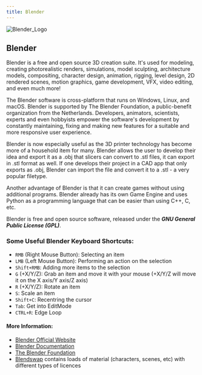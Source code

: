 ```yaml
---
title: Blender
---
```


![Blender_Logo](https://download.blender.org/institute/logos/blenderlogocolor.png)

## Blender

Blender is a free and open source 3D creation suite. It's used for modeling, creating photorealistic renders, simulations, model sculpting, architecture models, compositing, character design, animation, rigging, level design, 2D rendered scenes, motion graphics, game development, VFX, video editing, and even much more!

The Blender software is cross-platform that runs on Windows, Linux, and macOS. Blender is supported by The Blender Foundation, a public-benefit organization from the Netherlands. Developers, animators, scientists, experts and even hobbyists empower the software's development by constantly maintaining, fixing and making new features for a suitable and more responsive user experience.

Blender is now especially useful as the 3D printer technology has become more of a household item for many.  Blender allows the user to develop their idea and export it as a .obj that slicers can convert to .stl files, it can export in .stl format as well.  If one develops their project in a CAD app that only exports as .obj, Blender can import the file and convert it to a .stl - a very popular filetype.

Another advantage of Blender is that it can create games without using additional programs. Blender already has its own Game Engine and uses Python as a programming language that can be easier than using C++, C, etc.

Blender is free and open source software, released under the  **_GNU General Public License (GPL)_**.

### Some Useful Blender Keyboard Shortcuts:
- `RMB` (Right Mouse Button): Selecting an item
- `LMB` (Left Mouse Button): Performing an action on the selection
- `Shift+RMB`: Adding more items to the selection
- `G` (+X/Y/Z): Grab an item and move it with your mouse (+X/Y/Z will move it on the X axis/Y axis/Z axis)
- `R` (+X/Y/Z): Rotate an item
- `S`: Scale an item
- `Shift+C`: Recentring the cursor
- `Tab`: Get into EditMode
- `CTRL+R`: Edge Loop

#### More Information:
* [Blender Official Website](https://www.blender.org)
* [Blender Documentation](https://docs.blender.org/)
* [The Blender Foundation](https://www.blender.org/foundation/)
* [Blendswap](https://www.blendswap.com/) contains loads of material (characters, scenes, etc) with different types of licences
